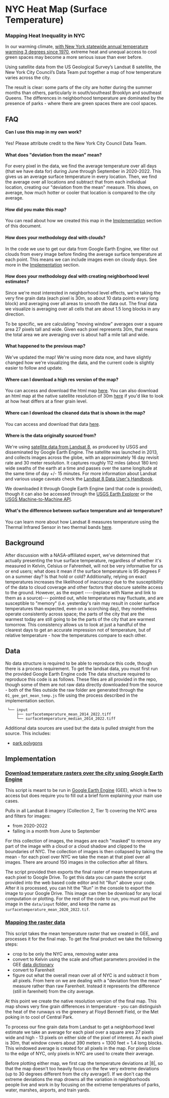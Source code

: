 # NYC Heat Map (Surface Temperature)

### Mapping Heat Inequality in NYC

In our warming climate, [with New York statewide annual temperature warming 3 degrees since 1970](https://www.dec.ny.gov/energy/94702.html#:~:text=The%20annual%20statewide%20average%20temperature,northern%20parts%20of%20the%20state.), extreme heat and unequal access to cool green spaces may become a more serious issue than ever before.

Using satellite data from the US Geological Survey’s Landsat 8 satellite, the New York City Council’s Data Team put together a map of how temperature varies across the city.

The result is clear: some parts of the city are hotter during the summer months than others, particularly in south/southeast Brooklyn and southeast Queens. The differences in neighborhood temperature are dominated by the presence of parks - where there are green spaces there are cool spaces. 

## FAQ

#### Can I use this map in my own work?

Yes! Please attribute credit to the New York City Council Data Team. 

#### What does "deviation from the mean" mean?

For every pixel in the data, we find the average temperature over all days (that we have data for) during June through September in 2020-2022. This gives us an average surface temperature in every location. Then, we find the average over all locations and subtract that from each individual location, creating our "deviation from the mean" measure. This shows, on average, how much hotter or cooler that location is compared to the city average. 

#### How did you make this map?

You can read about how we created this map in the [Implementation](#Implementation) section of this document.

#### How does your methodology deal with clouds?

In the code we use to get our data from Google Earth Engine, we filter out clouds from every image before finding the average surface temperature at each point. This means we can include images even on cloudy days. See more in the [Implementation](#Implementation) section.

#### How does your methodology deal with creating neighborhood level estimates?

Since we're most interested in neighborhood level effects, we're taking the very fine grain data (each pixel is 30m, so about 10 data points every long block) and averaging over all areas to smooth the data out. The final data we visualize is averaging over all cells that are about 1.5 long blocks in any direction. 

To be specific, we are calculating "moving window" averages over a square area 27 pixels tall and wide. Given each pixel represents 30m, that means the total area we are averaging over is about half a mile tall and wide. 

#### What happened to the previous map?

We've updated the map! We're using more data now, and have slightly changed how we're visualizing the data, and the current code is slightly easier to follow and update. 

#### Where can I download a high res version of the map?

You can access and download the html map [here](visuals/summer_heat_smoothed_deviation_raster.html). You can also download an html map at the native satellite resolution of 30m [here](visuals/summer_heat_deviation_raster.html) if you'd like to look at how heat differs at a finer grain level.

#### Where can I download the cleaned data that is shown in the map?

You can access and download that data [here](data/output/f_deviation_smooth.tif).

#### Where is the data originally sourced from?

We're using [satellite data from Landsat 8](https://developers.google.com/earth-engine/datasets/catalog/LANDSAT_LC08_C02_T1_L2), as produced by USGS and disseminated by Google Earth Engine. The satellite was launched in 2013, and collects images across the globe, with an approximately 16 day revisit rate and 30 meter resolution. It captures roughly  112 miles (about 180 km) wide swaths of the earth at a time and passes over the same longitude at the same time of day +/- 15 minutes. For more information about Landsat and various usage caveats check the [Landsat 8 Data User's Handbook](https://prd-wret.s3-us-west-2.amazonaws.com/assets/palladium/production/atoms/files/LSDS-1574_L8_Data_Users_Handbook-v5.0.pdf).

We downloaded it through Google Earth Engine (and that code is provided), though it can also be accessed through the [USGS Earth Explorer](https://earthexplorer.usgs.gov/) or the [USGS Machine-to-Machine API](https://m2m.cr.usgs.gov/).
 
#### What's the difference between surface temperature and air temperature?

You can learn more about how Landsat 8 measures temperature using the Thermal Infrared Sensor in two thermal bands [here](https://landsat.gsfc.nasa.gov/satellites/landsat-8/spacecraft-instruments/thermal-infrared-sensor/).


## Background

After discussion with a NASA-affiliated expert, we've determined that actually presenting the true surface temperature, regardless of whether it's measured in Kelvin, Celsius or Fahrenheit, will not be very informative for us or end users; what does it mean if the surface temperature is 95 degrees F on a summer day? Is that hold or cold? Additionally, relying on exact temperatures increases the likelihood of inaccuracy due to the susceptibility of the data to cloud coverage and other factors that obscure satelite access to the ground. However, as the expert ----(replace with Name and link to them as a source)--- pointed out, while temperatures may fluctuate, and are susceptible to "memory" (i.e. yesterday's rain may result in cooler surface temperatures than expected, even on a scorching day), they nonetheless operate consistently across space; the parts of the city that are the warmest today are still going to be the parts of the city that are warmest tomorrow. This consistency allows us to look at just a handful of the clearest days to get an accurate impression not of temperature, but of relative temperature - how the temperatures compare to each other.


## Data 

No data structure is required to be able to reproduce this code, though there is a process requirement. To get the landsat data, you must first run the provided Google Earth Engine code
The data structure required to reproduce this code is as follows. These files are all provided in the repo, though some of them are not raw data directly downloaded from the source - both of the files outside the raw folder are generated through the `01_gee_get_mean_temp.js` file using the process described in the implementation section. 

```
 └── input
  	 ├── surfacetemperature_mean_2014_2022.tiff
  	 └── surfacetemperature_median_2014_2022.tiff
```

Additional data sources are used but the data is pulled straight from the source. This includes: 

* [park polygons](https://data.cityofnewyork.us/City-Government/Airport-Polygon/xfhz-rhsk)

## Implementation

### [Download temperature rasters over the city using Google Earth Engine](code/01_gee_get_mean_temp.js)

This script is meant to be run in [Google Earth Engine](https://code.earthengine.google.com/) (GEE), which is free to access but does require you to fill out a brief form explaining your main use cases.  

Pulls in all Landsat 8 imagery (Collection 2, Tier 1) covering the NYC area and filters for images: 
* from 2020-2022 
* falling in a month from June to September

For this collection of images, the images are each "masked" to remove any part of the image with a cloud or a cloud shadow and clipped to the boundaries of NYC. The collection of images is then collapsed by taking the mean - for each pixel over NYC we take the mean at that pixel over all images. There are around 150 images in the collection after all filters. 

The script provided then exports the final raster of mean temperatures at each pixel to Google Drive. To get this data you can paste the script provided into the web based code editor and hit "Run" above your code. After it is processed, you can hit the "Run" in the console to export the image to your Google Drive. This image can then be download for any local computation or plotting. For the rest of the code to run, you must put the image in the `data/input` folder, and keep the name as `surfacetemperature_mean_2020_2022.tif`. 

### [Mapping the raster data](code/02_mapping_2020_2022_raster.R)

This script takes the mean temperature raster that we created in GEE, and processes it for the final map. To get the final product we take the following steps:

* crop to be only the NYC area, removing water area
* convert to Kelvin using the scale and offset parameters provided in the GEE [data dictionary]((https://developers.google.com/earth-engine/datasets/catalog/LANDSAT_LC08_C02_T1_L2))
* convert to Farenheit
* figure out what the overall mean over all of NYC is and subtract it from all pixels. From here on we are dealing with a "deviation from the mean" measure rather than raw Farenheit. Instead it represents the difference (still in farenheit) from the city average. 

At this point we create the native resolution version of the final map. This map shows very fine grain differences in temperature - you can distinguish the heat of the runways vs the greenery at Floyd Bennett Field, or the Met poking in to cool of Central Park. 

To process our fine grain data from Landsat to get a neighborhood level estimate we take an average for each pixel over a square area 27 pixels wide and high - 13 pixels on either side of the pixel of interest. As each pixel is 30m, that window covers about 390 meters = 1300 feet = 1.4 long blocks. This windowed average is created for all pixels in the map. For pixels close to the edge of NYC, only pixels in NYC are used to create their average.

Before plotting either map, we first cap the temperature deviations at |8|, so that the map doesn't too heavily focus on the few very extreme deviations (up to 30 degrees different from the city average!). If we don't cap the extreme deviations the map drowns all the variation in neighborhoods people live and work in by focusing on the extreme temperatures of parks, water, marshes, airports, and train yards. 